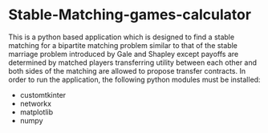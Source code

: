 # Stable-Matching-games-calculator
This is a python based application which is designed to find a stable matching for a bipartite matching problem similar to that of the stable marriage problem introduced by Gale and Shapley except payoffs are determined by matched players transferring utility between each other and both sides of the matching are allowed to propose transfer contracts.
In order to run the application, the following python modules must be installed:
- customtkinter
- networkx
- matplotlib
- numpy
